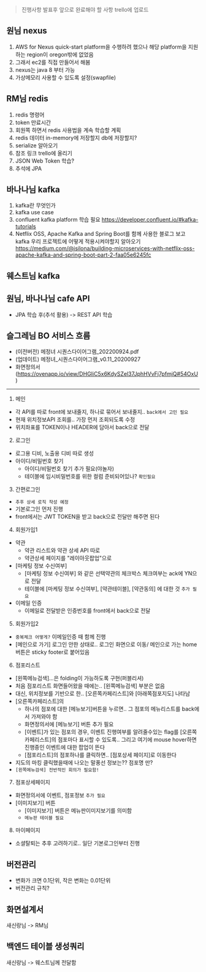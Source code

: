 > 진행사항 발표후  앞으로 완료해야 할 사항 trello에 업로드

## 원님 nexus 
1. AWS for Nexus quick-start platform을 수행하려 했으나 
해당 platform을 지원하는 region이 oregon밖에 없었음
2. 그래서 ec2를 직접 만들어서 해봄
3. nexus는 java 8 부터 가능
4. 가상메모리 사용할 수 있도록 설정(swapfile)


## RM님 redis
1. redis 명령어
2. token 만료시간
3. 회원쪽 하면서 redis 사용법을 계속 학습할 계획
4. redis 데이터 in-memory에 저장할지 db에 저장할지?
5. serialize 알아오기
6. 참조 링크 trello에 올리기
7. JSON Web Token 학습?
8. 추석에 JPA

## 바나나님 kafka
1. kafka란 무엇인가
2. kafka use case
3. confluent kafka platform 학습 필요
https://developer.confluent.io/#kafka-tutorials
4. Netflix OSS, Apache Kafka and Spring Boot를 함께 사용한 블로그 보고 kafka 우리 프로젝트에 어떻게 적용시켜야할지 알아오기
https://medium.com/@isilona/building-microservices-with-netflix-oss-apache-kafka-and-spring-boot-part-2-faa05e6245fc

## 웨스트님 kafka

## 원님, 바나나님 cafe API
- JPA 학습 후(추석 활용) -> REST API 학습

## 슬그레님 BO 서비스 흐름
- (이전버전) 메정녀 시퀀스다이어그램_202200924.pdf
- (업데이트) 메정녀_시퀀스다이어그램_v0.11_20200927
- 화면정의서(https://ovenapp.io/view/DHGIiC5x6KdySZel37JphHVvFj7pfmjQ#54OxU)

---
1. 메인
- 각 API를 따로 front에 보내줄지, 하나로 묶어서 보내줄지.. `back에서 고민 필요`
-  현재 위치정보API 조회를.. 가장 먼저 조회되도록 수정
-  위치좌표를 TOKEN이나 HEADER에 담아서 back으로 전달
2. 로그인
- 로그용 디비, 노출용 디비 따로 생성
- 아이디/비밀번호 찾기
	- 아이디/비밀번호 찾기 추가 필요(야놀자)
	- 테이블에 임시비밀번호를 위한 컬럼 준비되어있나? `확인필요`
3. 간편로그인
- `추후 상세 로직 작성 예정`
-  기본로그인 먼저 진행
-  front에서는 JWT TOKEN을 받고 back으로 전달만 해주면 된다 
4. 회원가입1
- 약관
	- 약관 리스트와 약관 상세 API 따로
	- 약관상세 페이지를 "레이아웃팝업"으로
-  [마케팅 정보 수신여부] 
	- [마케팅 정보 수신여부] 와 같은 선택약관의 체크박스 체크여부는 ack에 YN으로 전달
	- 테이블에  [마케팅 정보 수신여부], [약관테이블], [약관동의] 에 대한 것 `추가 필요`
- 이메일 인증
	- 이메일로 전달받은 인증번호를 front에서 back으로 전달
5. 회원가입2
- `중복체크 어떻게?` 이메일인증 때 함께 진행
- [메인으로 가기] 로그인 안한 상태로.. 로그인 화면으로 이동/ 메인으로 가는 home버튼은 sticky footer로 붙어있음
6. 점포리스트
- [왼쪽메뉴검색]...은 folding이 가능하도록 구현(퍼블리셔)
- 처음 점포리스트 화면들어왔을 때에는.. [왼쪽메뉴검색] 부분은 없음
- 대신, 위치정보를 기반으로 한.. [오른쪽카페리스트]와 [아래쪽점포지도] 나타남
-  [오른쪽카페리스트]의 
	- 하나의 점포에 대한 [메뉴보기]버튼을 누르면.. 그 점포의 메뉴리스트를 back에서 가져와야 함
	- 화면정의서에 [메뉴보기] 버튼 추가 필요
	- [이벤트]가 있는 점포의 경우, 이벤트 진행여부를 알려줄수있는 flag를 [오른쪽카페리스트]의 점포마다 표시할 수 있도록.. 그리고 여기에 mouse hover하면 진행중인 이벤트에 대한 팝업이 뜬다
	- [점포리스트]의 점포하나를 클릭하면.. [점포상세 페이지]로 이동한다
- 지도의 마킹 클릭했을때에 나오는 말풍선 정보는?? 점포명 만?
- `[왼쪽메뉴검색] 전반적인 회의가 필요함!`
7. 점포상세페이지
- 화면정의서에 이벤트, 점포정보 `추가 필요`
-  [이미지보기] 버튼
	- [이미지보기] 버튼은 메뉴판이미지보기를 의미함
	- `메뉴판 테이블 필요`
8. 마이페이지
- 소셜탈퇴는 추후 고려하기로.. 일단 기본로그인부터 진행


## 버전관리
- 변화가 크면 0.1단위, 작은 변화는 0.01단위
- 버전관리 규칙?

## 화면설계서
새신랑님 -> RM님

## 백엔드 테이블 생성쿼리
새신랑님 -> 웨스트님께 전달함
